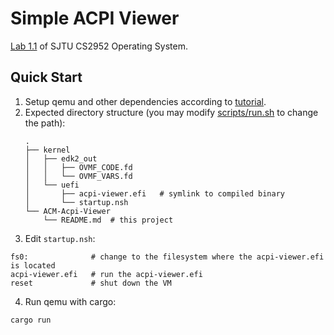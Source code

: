 # Simple ACPI Viewer

[Lab 1.1](https://github.com/peterzheng98/os-2024-tutorial) of SJTU CS2952 Operating System.

## Quick Start

1. Setup qemu and other dependencies according to [tutorial](https://github.com/peterzheng98/os-2024-tutorial/releases/tag/v1.26).
2. Expected directory structure (you may modify [scripts/run.sh](scripts/run.sh) to change the path):
   ```
   .
   ├── kernel
   │   ├── edk2_out
   │   │   ├── OVMF_CODE.fd
   │   │   └── OVMF_VARS.fd
   │   └── uefi
   │       ├── acpi-viewer.efi   # symlink to compiled binary
   │       └── startup.nsh
   └── ACM-Acpi-Viewer
       └── README.md  # this project
   ```
3. Edit `startup.nsh`:
```shell
fs0:              # change to the filesystem where the acpi-viewer.efi is located
acpi-viewer.efi   # run the acpi-viewer.efi
reset             # shut down the VM
```
4. Run qemu with cargo:
```bash
cargo run
```